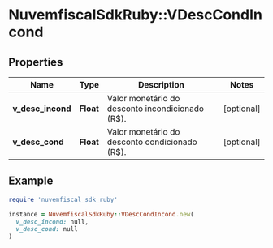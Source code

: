 # NuvemfiscalSdkRuby::VDescCondIncond

## Properties

| Name | Type | Description | Notes |
| ---- | ---- | ----------- | ----- |
| **v_desc_incond** | **Float** | Valor monetário do desconto incondicionado (R$). | [optional] |
| **v_desc_cond** | **Float** | Valor monetário do desconto condicionado (R$). | [optional] |

## Example

```ruby
require 'nuvemfiscal_sdk_ruby'

instance = NuvemfiscalSdkRuby::VDescCondIncond.new(
  v_desc_incond: null,
  v_desc_cond: null
)
```

